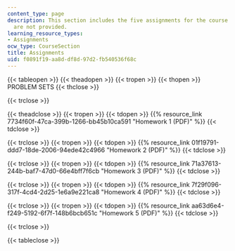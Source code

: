 ```yaml
---
content_type: page
description: This section includes the five assignments for the course.  Solutions
  are not provided.
learning_resource_types:
- Assignments
ocw_type: CourseSection
title: Assignments
uid: f0891f19-aa8d-df8d-97d2-fb540536f68c
---
```


{{< tableopen >}}
{{< theadopen >}}
{{< tropen >}}
{{< thopen >}}
PROBLEM SETS
{{< thclose >}}

{{< trclose >}}

{{< theadclose >}}
{{< tropen >}}
{{< tdopen >}}
{{% resource_link 7734f60f-47ca-399b-1266-bb45b10ca591 "Homework 1 (PDF)" %}}
{{< tdclose >}}

{{< trclose >}}
{{< tropen >}}
{{< tdopen >}}
{{% resource_link 01f19791-ddd7-18de-2006-94ede42c4966 "Homework 2 (PDF)" %}}
{{< tdclose >}}

{{< trclose >}}
{{< tropen >}}
{{< tdopen >}}
{{% resource_link 71a37613-244b-baf7-47d0-66e4bff7f6cb "Homework 3 (PDF)" %}}
{{< tdclose >}}

{{< trclose >}}
{{< tropen >}}
{{< tdopen >}}
{{% resource_link 7f29f096-317f-4cd4-2d25-1e6a9e221ca8 "Homework 4 (PDF)" %}}
{{< tdclose >}}

{{< trclose >}}
{{< tropen >}}
{{< tdopen >}}
{{% resource_link aa63d6e4-f249-5192-6f7f-148b6bcb651c "Homework 5 (PDF)" %}}
{{< tdclose >}}

{{< trclose >}}

{{< tableclose >}}